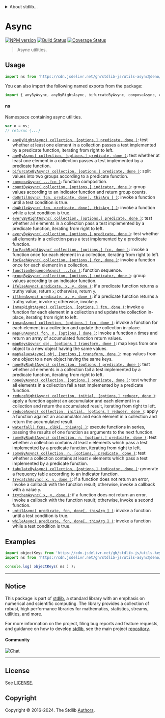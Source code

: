 <!--

@license Apache-2.0

Copyright (c) 2018 The Stdlib Authors.

Licensed under the Apache License, Version 2.0 (the "License");
you may not use this file except in compliance with the License.
You may obtain a copy of the License at

   http://www.apache.org/licenses/LICENSE-2.0

Unless required by applicable law or agreed to in writing, software
distributed under the License is distributed on an "AS IS" BASIS,
WITHOUT WARRANTIES OR CONDITIONS OF ANY KIND, either express or implied.
See the License for the specific language governing permissions and
limitations under the License.

-->


<details>
  <summary>
    About stdlib...
  </summary>
  <p>We believe in a future in which the web is a preferred environment for numerical computation. To help realize this future, we've built stdlib. stdlib is a standard library, with an emphasis on numerical and scientific computation, written in JavaScript (and C) for execution in browsers and in Node.js.</p>
  <p>The library is fully decomposable, being architected in such a way that you can swap out and mix and match APIs and functionality to cater to your exact preferences and use cases.</p>
  <p>When you use stdlib, you can be absolutely certain that you are using the most thorough, rigorous, well-written, studied, documented, tested, measured, and high-quality code out there.</p>
  <p>To join us in bringing numerical computing to the web, get started by checking us out on <a href="https://github.com/stdlib-js/stdlib">GitHub</a>, and please consider <a href="https://opencollective.com/stdlib">financially supporting stdlib</a>. We greatly appreciate your continued support!</p>
</details>

# Async

[![NPM version][npm-image]][npm-url] [![Build Status][test-image]][test-url] [![Coverage Status][coverage-image]][coverage-url] <!-- [![dependencies][dependencies-image]][dependencies-url] -->

> Async utilities.



<section class="usage">

## Usage

```javascript
import ns from 'https://cdn.jsdelivr.net/gh/stdlib-js/utils-async@deno/mod.js';
```

You can also import the following named exports from the package:

```javascript
import { anyByAsync, anyByRightAsync, bifurcateByAsync, composeAsync, countByAsync, doUntilAsync, doWhileAsync, everyByAsync, everyByRightAsync, forEachAsync, forEachRightAsync, functionSequenceAsync, groupByAsync, ifelseAsync, ifthenAsync, inmapAsync, inmapRightAsync, mapFunAsync, mapKeysAsync, mapValuesAsync, noneByAsync, noneByRightAsync, reduceAsync, reduceRightAsync, someByAsync, someByRightAsync, tabulateByAsync, trycatchAsync, trythenAsync, untilAsync, waterfall, whileAsync } from 'https://cdn.jsdelivr.net/gh/stdlib-js/utils-async@deno/mod.js';
```

#### ns

Namespace containing async utilities.

```javascript
var o = ns;
// returns {...}
```

<!-- <toc pattern="*"> -->

<div class="namespace-toc">

-   <span class="signature">[`anyByRightAsync( collection, [options,] predicate, done )`][@stdlib/utils/async/any-by-right]</span><span class="delimiter">: </span><span class="description">test whether at least one element in a collection passes a test implemented by a predicate function, iterating from right to left.</span>
-   <span class="signature">[`anyByAsync( collection, [options,] predicate, done )`][@stdlib/utils/async/any-by]</span><span class="delimiter">: </span><span class="description">test whether at least one element in a collection passes a test implemented by a predicate function.</span>
-   <span class="signature">[`bifurcateByAsync( collection, [options,] predicate, done )`][@stdlib/utils/async/bifurcate-by]</span><span class="delimiter">: </span><span class="description">split values into two groups according to a predicate function.</span>
-   <span class="signature">[`composeAsync( ...fcn )`][@stdlib/utils/async/compose]</span><span class="delimiter">: </span><span class="description">function composition.</span>
-   <span class="signature">[`countByAsync( collection, [options,] indicator, done )`][@stdlib/utils/async/count-by]</span><span class="delimiter">: </span><span class="description">group values according to an indicator function and return group counts.</span>
-   <span class="signature">[`doUntilAsync( fcn, predicate, done[, thisArg ] )`][@stdlib/utils/async/do-until]</span><span class="delimiter">: </span><span class="description">invoke a function until a test condition is true.</span>
-   <span class="signature">[`doWhileAsync( fcn, predicate, done[, thisArg ] )`][@stdlib/utils/async/do-while]</span><span class="delimiter">: </span><span class="description">invoke a function while a test condition is true.</span>
-   <span class="signature">[`everyByRightAsync( collection, [options,] predicate, done )`][@stdlib/utils/async/every-by-right]</span><span class="delimiter">: </span><span class="description">test whether all elements in a collection pass a test implemented by a predicate function, iterating from right to left.</span>
-   <span class="signature">[`everyByAsync( collection, [options,] predicate, done )`][@stdlib/utils/async/every-by]</span><span class="delimiter">: </span><span class="description">test whether all elements in a collection pass a test implemented by a predicate function.</span>
-   <span class="signature">[`forEachRightAsync( collection, [options,] fcn, done )`][@stdlib/utils/async/for-each-right]</span><span class="delimiter">: </span><span class="description">invoke a function once for each element in a collection, iterating from right to left.</span>
-   <span class="signature">[`forEachAsync( collection, [options,] fcn, done )`][@stdlib/utils/async/for-each]</span><span class="delimiter">: </span><span class="description">invoke a function once for each element in a collection.</span>
-   <span class="signature">[`functionSequenceAsync( ...fcn )`][@stdlib/utils/async/function-sequence]</span><span class="delimiter">: </span><span class="description">function sequence.</span>
-   <span class="signature">[`groupByAsync( collection, [options,] indicator, done )`][@stdlib/utils/async/group-by]</span><span class="delimiter">: </span><span class="description">group values according to an indicator function.</span>
-   <span class="signature">[`ifelseAsync( predicate, x, y, done )`][@stdlib/utils/async/if-else]</span><span class="delimiter">: </span><span class="description">if a predicate function returns a truthy value, return `x`; otherwise, return `y`.</span>
-   <span class="signature">[`ifthenAsync( predicate, x, y, done )`][@stdlib/utils/async/if-then]</span><span class="delimiter">: </span><span class="description">if a predicate function returns a truthy value, invoke `x`; otherwise, invoke `y`.</span>
-   <span class="signature">[`inmapRightAsync( collection, [options,] fcn, done )`][@stdlib/utils/async/inmap-right]</span><span class="delimiter">: </span><span class="description">invoke a function for each element in a collection and update the collection in-place, iterating from right to left.</span>
-   <span class="signature">[`inmapAsync( collection, [options,] fcn, done )`][@stdlib/utils/async/inmap]</span><span class="delimiter">: </span><span class="description">invoke a function for each element in a collection and update the collection in-place.</span>
-   <span class="signature">[`mapFunAsync( fcn, n, [options,] done )`][@stdlib/utils/async/map-function]</span><span class="delimiter">: </span><span class="description">invoke a function `n` times and return an array of accumulated function return values.</span>
-   <span class="signature">[`mapKeysAsync( obj, [options,] transform, done )`][@stdlib/utils/async/map-keys]</span><span class="delimiter">: </span><span class="description">map keys from one object to a new object having the same values.</span>
-   <span class="signature">[`mapValuesAsync( obj, [options,] transform, done )`][@stdlib/utils/async/map-values]</span><span class="delimiter">: </span><span class="description">map values from one object to a new object having the same keys.</span>
-   <span class="signature">[`noneByRightAsync( collection, [options,] predicate, done )`][@stdlib/utils/async/none-by-right]</span><span class="delimiter">: </span><span class="description">test whether all elements in a collection fail a test implemented by a predicate function, iterating from right to left.</span>
-   <span class="signature">[`noneByAsync( collection, [options,] predicate, done )`][@stdlib/utils/async/none-by]</span><span class="delimiter">: </span><span class="description">test whether all elements in a collection fail a test implemented by a predicate function.</span>
-   <span class="signature">[`reduceRightAsync( collection, initial, [options,] reducer, done )`][@stdlib/utils/async/reduce-right]</span><span class="delimiter">: </span><span class="description">apply a function against an accumulator and each element in a collection and return the accumulated result, iterating from right to left.</span>
-   <span class="signature">[`reduceAsync( collection, initial, [options,] reducer, done )`][@stdlib/utils/async/reduce]</span><span class="delimiter">: </span><span class="description">apply a function against an accumulator and each element in a collection and return the accumulated result.</span>
-   <span class="signature">[`waterfall( fcns, clbk[, thisArg] )`][@stdlib/utils/async/series-waterfall]</span><span class="delimiter">: </span><span class="description">execute functions in series, passing the results of one function as arguments to the next function.</span>
-   <span class="signature">[`someByRightAsync( collection, n, [options,] predicate, done )`][@stdlib/utils/async/some-by-right]</span><span class="delimiter">: </span><span class="description">test whether a collection contains at least `n` elements which pass a test implemented by a predicate function, iterating from right to left.</span>
-   <span class="signature">[`someByAsync( collection, n, [options,] predicate, done )`][@stdlib/utils/async/some-by]</span><span class="delimiter">: </span><span class="description">test whether a collection contains at least `n` elements which pass a test implemented by a predicate function.</span>
-   <span class="signature">[`tabulateByAsync( collection, [options,] indicator, done )`][@stdlib/utils/async/tabulate-by]</span><span class="delimiter">: </span><span class="description">generate a frequency table according to an indicator function.</span>
-   <span class="signature">[`trycatchAsync( x, y, done )`][@stdlib/utils/async/try-catch]</span><span class="delimiter">: </span><span class="description">if a function does not return an error, invoke a callback with the function result; otherwise, invoke a callback with a value `y`.</span>
-   <span class="signature">[`trythenAsync( x, y, done )`][@stdlib/utils/async/try-then]</span><span class="delimiter">: </span><span class="description">if a function does not return an error, invoke a callback with the function result; otherwise, invoke a second function.</span>
-   <span class="signature">[`untilAsync( predicate, fcn, done[, thisArg ] )`][@stdlib/utils/async/until]</span><span class="delimiter">: </span><span class="description">invoke a function until a test condition is true.</span>
-   <span class="signature">[`whileAsync( predicate, fcn, done[, thisArg ] )`][@stdlib/utils/async/while]</span><span class="delimiter">: </span><span class="description">invoke a function while a test condition is true.</span>

</div>

<!-- </toc> -->

</section>

<!-- /.usage -->

<section class="examples">

## Examples

<!-- TODO: better examples -->

<!-- eslint no-undef: "error" -->

```javascript
import objectKeys from 'https://cdn.jsdelivr.net/gh/stdlib-js/utils-keys@deno/mod.js';
import ns from 'https://cdn.jsdelivr.net/gh/stdlib-js/utils-async@deno/mod.js';

console.log( objectKeys( ns ) );
```

</section>

<!-- /.examples -->

<!-- Section for related `stdlib` packages. Do not manually edit this section, as it is automatically populated. -->

<section class="related">

</section>

<!-- /.related -->

<!-- Section for all links. Make sure to keep an empty line after the `section` element and another before the `/section` close. -->


<section class="main-repo" >

* * *

## Notice

This package is part of [stdlib][stdlib], a standard library with an emphasis on numerical and scientific computing. The library provides a collection of robust, high performance libraries for mathematics, statistics, streams, utilities, and more.

For more information on the project, filing bug reports and feature requests, and guidance on how to develop [stdlib][stdlib], see the main project [repository][stdlib].

#### Community

[![Chat][chat-image]][chat-url]

---

## License

See [LICENSE][stdlib-license].


## Copyright

Copyright &copy; 2016-2024. The Stdlib [Authors][stdlib-authors].

</section>

<!-- /.stdlib -->

<!-- Section for all links. Make sure to keep an empty line after the `section` element and another before the `/section` close. -->

<section class="links">

[npm-image]: http://img.shields.io/npm/v/@stdlib/utils-async.svg
[npm-url]: https://npmjs.org/package/@stdlib/utils-async

[test-image]: https://github.com/stdlib-js/utils-async/actions/workflows/test.yml/badge.svg?branch=v0.3.0
[test-url]: https://github.com/stdlib-js/utils-async/actions/workflows/test.yml?query=branch:v0.3.0

[coverage-image]: https://img.shields.io/codecov/c/github/stdlib-js/utils-async/main.svg
[coverage-url]: https://codecov.io/github/stdlib-js/utils-async?branch=main

<!--

[dependencies-image]: https://img.shields.io/david/stdlib-js/utils-async.svg
[dependencies-url]: https://david-dm.org/stdlib-js/utils-async/main

-->

[chat-image]: https://img.shields.io/gitter/room/stdlib-js/stdlib.svg
[chat-url]: https://app.gitter.im/#/room/#stdlib-js_stdlib:gitter.im

[stdlib]: https://github.com/stdlib-js/stdlib

[stdlib-authors]: https://github.com/stdlib-js/stdlib/graphs/contributors

[umd]: https://github.com/umdjs/umd
[es-module]: https://developer.mozilla.org/en-US/docs/Web/JavaScript/Guide/Modules

[deno-url]: https://github.com/stdlib-js/utils-async/tree/deno
[deno-readme]: https://github.com/stdlib-js/utils-async/blob/deno/README.md
[umd-url]: https://github.com/stdlib-js/utils-async/tree/umd
[umd-readme]: https://github.com/stdlib-js/utils-async/blob/umd/README.md
[esm-url]: https://github.com/stdlib-js/utils-async/tree/esm
[esm-readme]: https://github.com/stdlib-js/utils-async/blob/esm/README.md
[branches-url]: https://github.com/stdlib-js/utils-async/blob/main/branches.md

[stdlib-license]: https://raw.githubusercontent.com/stdlib-js/utils-async/main/LICENSE

<!-- <toc-links> -->

[@stdlib/utils/async/any-by-right]: https://github.com/stdlib-js/utils-async-any-by-right/tree/deno

[@stdlib/utils/async/any-by]: https://github.com/stdlib-js/utils-async-any-by/tree/deno

[@stdlib/utils/async/bifurcate-by]: https://github.com/stdlib-js/utils-async-bifurcate-by/tree/deno

[@stdlib/utils/async/compose]: https://github.com/stdlib-js/utils-async-compose/tree/deno

[@stdlib/utils/async/count-by]: https://github.com/stdlib-js/utils-async-count-by/tree/deno

[@stdlib/utils/async/do-until]: https://github.com/stdlib-js/utils-async-do-until/tree/deno

[@stdlib/utils/async/do-while]: https://github.com/stdlib-js/utils-async-do-while/tree/deno

[@stdlib/utils/async/every-by-right]: https://github.com/stdlib-js/utils-async-every-by-right/tree/deno

[@stdlib/utils/async/every-by]: https://github.com/stdlib-js/utils-async-every-by/tree/deno

[@stdlib/utils/async/for-each-right]: https://github.com/stdlib-js/utils-async-for-each-right/tree/deno

[@stdlib/utils/async/for-each]: https://github.com/stdlib-js/utils-async-for-each/tree/deno

[@stdlib/utils/async/function-sequence]: https://github.com/stdlib-js/utils-async-function-sequence/tree/deno

[@stdlib/utils/async/group-by]: https://github.com/stdlib-js/utils-async-group-by/tree/deno

[@stdlib/utils/async/if-else]: https://github.com/stdlib-js/utils-async-if-else/tree/deno

[@stdlib/utils/async/if-then]: https://github.com/stdlib-js/utils-async-if-then/tree/deno

[@stdlib/utils/async/inmap-right]: https://github.com/stdlib-js/utils-async-inmap-right/tree/deno

[@stdlib/utils/async/inmap]: https://github.com/stdlib-js/utils-async-inmap/tree/deno

[@stdlib/utils/async/map-function]: https://github.com/stdlib-js/utils-async-map-function/tree/deno

[@stdlib/utils/async/map-keys]: https://github.com/stdlib-js/utils-async-map-keys/tree/deno

[@stdlib/utils/async/map-values]: https://github.com/stdlib-js/utils-async-map-values/tree/deno

[@stdlib/utils/async/none-by-right]: https://github.com/stdlib-js/utils-async-none-by-right/tree/deno

[@stdlib/utils/async/none-by]: https://github.com/stdlib-js/utils-async-none-by/tree/deno

[@stdlib/utils/async/reduce-right]: https://github.com/stdlib-js/utils-async-reduce-right/tree/deno

[@stdlib/utils/async/reduce]: https://github.com/stdlib-js/utils-async-reduce/tree/deno

[@stdlib/utils/async/series-waterfall]: https://github.com/stdlib-js/utils-async-series-waterfall/tree/deno

[@stdlib/utils/async/some-by-right]: https://github.com/stdlib-js/utils-async-some-by-right/tree/deno

[@stdlib/utils/async/some-by]: https://github.com/stdlib-js/utils-async-some-by/tree/deno

[@stdlib/utils/async/tabulate-by]: https://github.com/stdlib-js/utils-async-tabulate-by/tree/deno

[@stdlib/utils/async/try-catch]: https://github.com/stdlib-js/utils-async-try-catch/tree/deno

[@stdlib/utils/async/try-then]: https://github.com/stdlib-js/utils-async-try-then/tree/deno

[@stdlib/utils/async/until]: https://github.com/stdlib-js/utils-async-until/tree/deno

[@stdlib/utils/async/while]: https://github.com/stdlib-js/utils-async-while/tree/deno

<!-- </toc-links> -->

</section>

<!-- /.links -->
